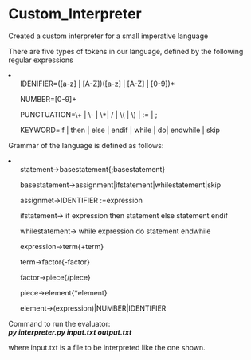 # Custom_Interpreter
Created a custom interpreter for a small imperative language

There are five types of tokens in our language, defined by the following regular expressions<br>
<li>
  <ul>IDENIFIER=([a-z] | [A-Z])([a-z] | [A-Z] | [0-9])*</ul>
  <ul>NUMBER=[0-9]+</ul>
  <ul>PUNCTUATION=\+  |  \-  |  \*|  /  |  \(  |  \)  |  :=  |  ;</ul>
  <ul>KEYWORD=if  |  then  |  else  |  endif  |  while  |  do|  endwhile  |  skip</ul>
</li>
  
Grammar of the language is defined as follows:<br>
<li>
  <ul>statement→basestatement{;basestatement}</ul>
  <ul>basestatement→assignment|ifstatement|whilestatement|skip</ul>
  <ul>assignmet→IDENTIFIER :=expression</ul>
  <ul>ifstatement→ if expression then statement else statement endif</ul>
  <ul>whilestatement→ while expression do statement endwhile</ul>
  <ul>expression→term{+term}</ul>
  <ul>term→factor{-factor}</ul>
  <ul>factor→piece{/piece}</ul>
  <ul>piece→element{*element}</ul>
  <ul>element→(expression)|NUMBER|IDENTIFIER</ul>
</li>
  
Command to run the evaluator:<br>
<strong><i>py interpreter.py input.txt output.txt</i></strong>

where input.txt is a file to be interpreted like the one shown.
